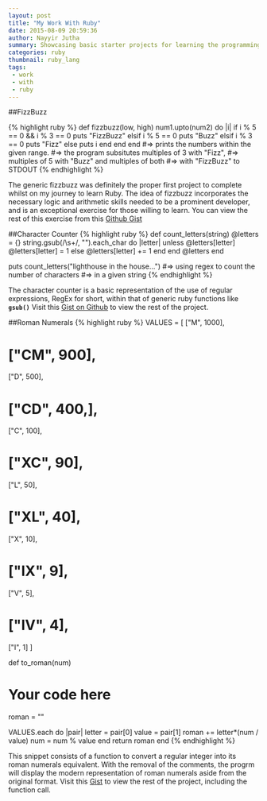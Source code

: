 ```yaml
---
layout: post
title: "My Work With Ruby"
date: 2015-08-09 20:59:36
author: Nayyir Jutha
summary: Showcasing basic starter projects for learning the programming language Ruby. 
categories: ruby
thumbnail: ruby_lang
tags:
 - work
 - with
 - ruby
---
```



##FizzBuzz

{% highlight ruby %}
def fizzbuzz(low, high)
  num1.upto(num2) do |i|
    if i % 5 == 0 && i % 3 == 0
      puts "FizzBuzz"
    elsif i % 5 == 0
      puts "Buzz"
    elsif i % 3 == 0
      puts "Fizz"
    else
      puts i
    end
  end
end
#=> prints the numbers within the given range.
#=> the program subsitutes multiples of 3 with "Fizz",
#=> multiples of 5 with "Buzz" and multiples of both
#=> with "FizzBuzz" to STDOUT
{% endhighlight %}

The generic fizzbuzz was definitely the proper first project to complete whilst on my journey to learn Ruby. The idea of fizzbuzz incorporates the necessary logic and arithmetic skills needed to be a prominent developer, and is an exceptional exercise for those willing to learn. You can view the rest of this exercise from this [Github Gist](https://gist.github.com/6bc87e4bbc02f80807d8)

##Character Counter
{% highlight ruby %}
def count_letters(string)
  @letters = {}
  string.gsub(/\s+/, "").each_char do |letter| 
      unless @letters[letter] 
        @letters[letter] = 1
      else
        @letters[letter] += 1 
      end
  end
  @letters
end

puts count_letters("lighthouse in the house...")
#=> using regex to count the number of characters
#=> in a given string
{% endhighlight %}

The character counter is a basic representation of the use of regular expressions, RegEx for short, within that of generic ruby functions like **`gsub()`** Visit this [Gist on Github](https://gist.github.com/rh0delta/67b24342c9e4a10ba5e8) to view the rest of the project.

##Roman Numerals
{% highlight ruby %}
VALUES = [
  ["M", 1000],
  # ["CM", 900], 
  ["D", 500],
  # ["CD", 400,], 
  ["C", 100],
  # ["XC", 90], 
  ["L", 50],
  # ["XL", 40], 
  ["X", 10],
  # ["IX", 9], 
  ["V", 5],
  # ["IV", 4],
  ["I", 1] 
]

def to_roman(num)
  # Your code here
  roman = ""

  VALUES.each do |pair|
    letter = pair[0]
    value = pair[1]
    roman += letter*(num / value)
    num = num % value
  end
  return roman
end
{% endhighlight %}

This snippet consists of a function to convert a regular integer into its roman numerals equivalent.
With the removal of the comments, the progrm will display the modern representation of roman numerals aside
from the original format. Visit this [Gist](https://gist.github.com/rh0delta/2563fbb57085c7bdc1b6) to view the rest
of the project, including the function call.